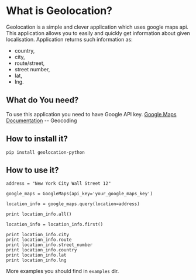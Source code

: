 What is Geolocation?
=====================
Geolocation is a simple and clever application which uses google maps api.
This application allows you to easily and quickly get information about given localisation.
Application returns such information as: 

* country, 
* city, 
* route/street, 
* street number,
* lat, 
* lng.


What do You need?
-----------------
To use this application you need to have Google API key.
    [Google Maps Documentation](https://developers.google.com/maps/documentation/geocoding/) -- Geocoding


How to install it?
-------------------
    pip install geolocation-python


How to use it?
-----------------------
    address = "New York City Wall Street 12"

    google_maps = GoogleMaps(api_key='your_google_maps_key')

    location_info = google_maps.query(location=address)

    print location_info.all()

    location_info = location_info.first()

    print location_info.city
    print location_info.route
    print location_info.street_number
    print location_info.country
    print location_info.lat
    print location_info.lng
    
More examples you should find in `examples` dir.